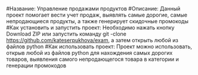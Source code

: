 #Название:
Управление продажами продуктов
#Описание:
Данный проект помогает вести учет продаж, выявлять самые дорогие, самые непродающиеся продукты, а также генерирует скидочные промокоды
#Как установить и запустить проект:
Необходимо нажать кнопку Download ZIP или запустить команду git -clone https://github.com/kateserpukhova/exam, а затем открыть любой из файлов python
#Как использовать проект:
Проект можно использовать, открыв любой из файлов python для нахождения самых дорогих товаров, выявления самого непродающегося товара в категории и генерации промокодов
